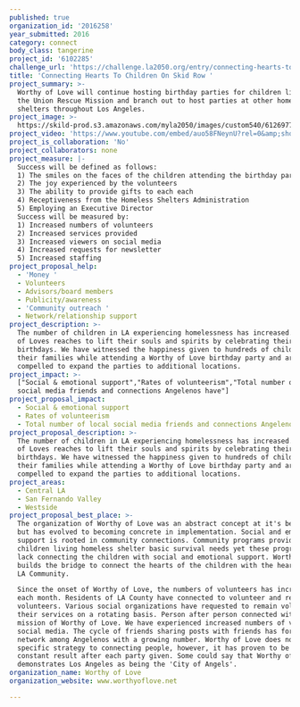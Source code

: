 ```yaml
---
published: true
organization_id: '2016258'
year_submitted: 2016
category: connect
body_class: tangerine
project_id: '6102285'
challenge_url: 'https://challenge.la2050.org/entry/connecting-hearts-to-children-on-skid-row'
title: 'Connecting Hearts To Children On Skid Row '
project_summary: >-
  Worthy of Love will continue hosting birthday parties for children living at
  the Union Rescue Mission and branch out to host parties at other homeless
  shelters throughout Los Angeles.
project_image: >-
  https://skild-prod.s3.amazonaws.com/myla2050/images/custom540/6126977535741-team91.png
project_video: 'https://www.youtube.com/embed/auo58FNeynU?rel=0&amp;showinfo=0'
project_is_collaboration: 'No'
project_collaborators: none
project_measure: |-
  Success will be defined as follows:
  1) The smiles on the faces of the children attending the birthday party
  2) The joy experienced by the volunteers
  3) The ability to provide gifts to each each
  4) Receptiveness from the Homeless Shelters Administration
  5) Employing an Executive Director
  Success will be measured by:
  1) Increased numbers of volunteers 
  2) Increased services provided  
  3) Increased viewers on social media
  4) Increased requests for newsletter
  5) Increased staffing
project_proposal_help:
  - 'Money '
  - Volunteers
  - Advisors/board members
  - Publicity/awareness
  - 'Community outreach '
  - Network/relationship support
project_description: >-
  The number of children in LA experiencing homelessness has increased. Worthy
  of Loves reaches to lift their souls and spirits by celebrating their
  birthdays. We have witnessed the happiness given to hundreds of children and
  their families while attending a Worthy of Love birthday party and are
  compelled to expand the parties to additional locations.
project_impact: >-
  ["Social & emotional support","Rates of volunteerism","Total number of local
  social media friends and connections Angelenos have"]
project_proposal_impact:
  - Social & emotional support
  - Rates of volunteerism
  - Total number of local social media friends and connections Angelenos have
project_proposal_description: >-
  The number of children in LA experiencing homelessness has increased. Worthy
  of Loves reaches to lift their souls and spirits by celebrating their
  birthdays. We have witnessed the happiness given to hundreds of children and
  their families while attending a Worthy of Love birthday party and are
  compelled to expand the parties to additional locations.
project_areas:
  - Central LA
  - San Fernando Valley
  - Westside
project_proposal_best_place: >-
  The organization of Worthy of Love was an abstract concept at it's beginning
  but has evolved to becoming concrete in implementation. Social and emotional
  support is rooted in community connections. Community programs provide
  children living homeless shelter basic survival needs yet these programs often
  lack connecting the children with social and emotional support. Worthy of Love
  builds the bridge to connect the hearts of the children with the hearts of the
  LA Community.

  Since the onset of Worthy of Love, the numbers of volunteers has increased
  each month. Residents of LA County have connected to volunteer and recruit
  volunteers. Various social organizations have requested to remain volunteering
  their services on a rotating basis. Person after person connected with the
  mission of Worthy of Love. We have experienced increased numbers of viewers on
  social media. The cycle of friends sharing posts with friends has formed a
  network among Angelenos with a growing number. Worthy of Love does not offer a
  specific strategy to connecting people, however, it has proven to be a
  constant result after each party given. Some could say that Worthy of Love
  demonstrates Los Angeles as being the 'City of Angels'.
organization_name: Worthy of Love
organization_website: www.worthyoflove.net

---
```

